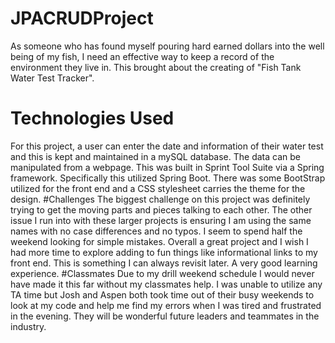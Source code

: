 # JPACRUDProject
As someone who has found myself pouring hard earned dollars into the well being of my fish, I need an effective way to keep a record of the environment they live in. This brought about the creating of "Fish Tank Water Test Tracker".
# Technologies Used
For this project, a user can enter the date and information of their water test and this is kept and maintained in a mySQL database. The data can be manipulated from a webpage.
This was built in Sprint Tool Suite via a Spring framework. Specifically this utilized Spring Boot. There was some BootStrap utilized for the front end and a CSS stylesheet carries the theme for the design.
#Challenges
The biggest challenge on this project was definitely trying to get the moving parts and pieces talking to each other. The other issue I run into with these larger projects is ensuring I am using the same names with no case differences and no typos. I seem to spend half the weekend looking for simple mistakes. Overall a great project and I wish I had more time to explore adding to fun things like informational links to my front end. This is something I can always revisit later. A very good learning experience.
#Classmates
Due to my drill weekend schedule I would never have made it this far without my classmates help. I was unable to utilize any TA time but Josh and Aspen both took time out of their busy weekends to look at my code and help me find my errors when I was tired and frustrated in the evening. They will be wonderful future leaders and teammates in the industry. 

